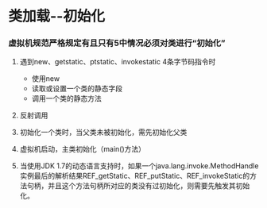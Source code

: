 # 类加载--初始化
### 虚拟机规范严格规定有且只有5中情况必须对类进行“初始化”
1. 遇到new、getstatic、ptstatic、invokestatic 4条字节码指令时
   + 使用new
   + 读取或设置一个类的静态字段
   + 调用一个类的静态方法

2. 反射调用

3. 初始化一个类时，当父类未被初始化，需先初始化父类

4. 虚拟机启动，主类初始化（main()方法）

5. 当使用JDK 1.7的动态语言支持时，如果一个java.lang.invoke.MethodHandle实例最后的解析结果REF_getStatic、REF_putStatic、REF_invokeStatic的方法句柄，并且这个方法句柄所对应的类没有过初始化，则需要先触发其初始化。